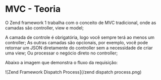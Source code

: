 # MVC - Teoria

O Zend framework 1 trabalha com o conceito de MVC tradicional, onde as camadas são controller, view e model;

A camada de controle é obrigatória, logo você sempre terá ao menos um controller;
As outras camadas são opcionais, por exemplo, você pode retornar um JSON diretamente do controller sem a necessidade de criar uma view; Ou processar o negócio direto no controller;

Abaixo a imagem que demonstra o fluxo da requisição:

![Zend Framework Dispatch Process](/zend dispatch process.png)
